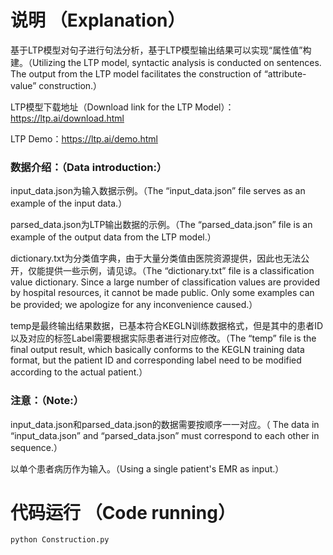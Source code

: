 # 说明 （Explanation）
基于LTP模型对句子进行句法分析，基于LTP模型输出结果可以实现“属性值”构建。（Utilizing the LTP model, syntactic analysis is conducted on sentences. The output from the LTP model facilitates the construction of “attribute-value” construction.）

LTP模型下载地址（Download link for the LTP Model）：https://ltp.ai/download.html

LTP Demo：https://ltp.ai/demo.html

### 数据介绍：（Data introduction:）
input_data.json为输入数据示例。（The “input_data.json” file serves as an example of the input data.）

parsed_data.json为LTP输出数据的示例。（The “parsed_data.json” file is an example of the output data from the LTP model.）

dictionary.txt为分类值字典，由于大量分类值由医院资源提供，因此也无法公开，仅能提供一些示例，请见谅。（The “dictionary.txt” file is a classification value dictionary. Since a large number of classification values are provided by hospital resources, it cannot be made public. Only some examples can be provided; we apologize for any inconvenience caused.）

temp是最终输出结果数据，已基本符合KEGLN训练数据格式，但是其中的患者ID以及对应的标签Label需要根据实际患者进行对应修改。（The “temp” file is the final output result, which basically conforms to the KEGLN training data format, but the patient ID and corresponding label need to be modified according to the actual patient.）

### 注意：（Note:）
input_data.json和parsed_data.json的数据需要按顺序一一对应。（ The data in “input_data.json” and “parsed_data.json” must correspond to each other in sequence.）

以单个患者病历作为输入。（Using a single patient's EMR as input.）

# 代码运行 （Code running）
    python Construction.py
    
    
